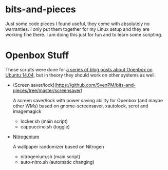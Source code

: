 # bits-and-pieces
Just some code pieces I found useful, they come with absolutely no warranties. I only put them together for my Linux setup and they are working fine there. I am doing this just for fun and to learn some scripting.

# Openbox Stuff
These scripts were done for [a series of blog posts about Openbox on Ubuntu 14.04](https://buntu4win.wordpress.com/tag/openbox/), but in theory they should work on other systems as well.

* (Screen saver/lock](https://github.com/SvenPM/bits-and-pieces/tree/master/screensaver)
  
  A screen saver/lock with power saving ability for Openbox (and maybe other WMs) based on gnome-screensaver, xautolock, scrot and imagemagick
  * locker.sh (main script)
  * cappuccino.sh (toggle)

* [Nitrogenium](https://github.com/SvenPM/bits-and-pieces/tree/master/wallpaperrandomizer)
  
  A wallpaper randomizer based on  Nitrogen
  * nitrogenium.sh (main script)
  * auto-nitro.sh (automatic changing)
